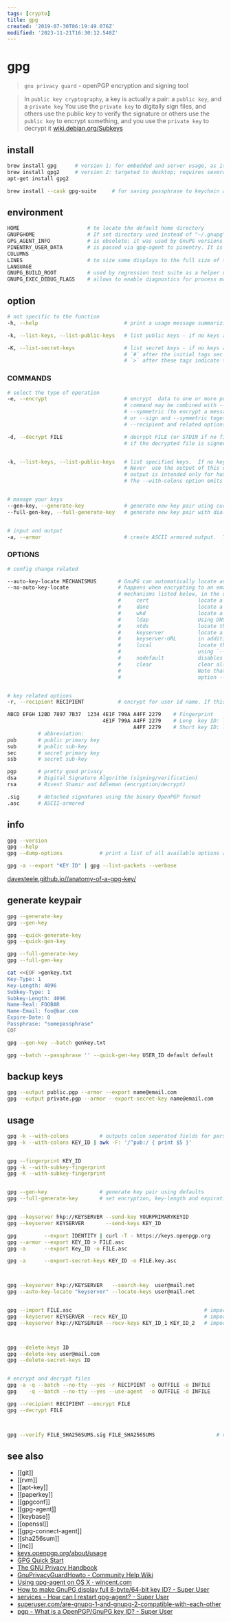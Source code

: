 ```yaml
---
tags: [crypto]
title: gpg
created: '2019-07-30T06:19:49.076Z'
modified: '2023-11-21T16:30:12.548Z'
---
```


# gpg

> `gnu privacy guard` - openPGP encryption and signing tool

> In `public key cryptography`, a key is actually a pair: a `public key`, and a `private key`
> You use the `private key` to digitally sign files, and others use the public key to verify the signature
> or others use the `public key` to encrypt something, and you use the `private key` to decrypt it
[wiki.debian.org/Subkeys](https://wiki.debian.org/Subkeys)

## install

```sh
brew install gpg      # version 1: for embedded and server usage, as it brings less dependencies and smaller binaries
brew install gpg2     # version 2: targeted to desktop; requires several other modules to be installed
apt-get install gpg2

brew install --cask gpg-suite     # for saving passphrase to keychain and avoiding prompt
```

## environment

```sh
HOME                      # to locate the default home directory
GNUPGHOME                 # If set directory used instead of "~/.gnupg"
GPG_AGENT_INFO            # is obsolete; it was used by GnuPG versions before 2.1
PINENTRY_USER_DATA        # is passed via gpg-agent to pinentry. It is useful to convey extra information to a custom pinentry
COLUMNS
LINES                     # to size some displays to the full size of the screen
LANGUAGE
GNUPG_BUILD_ROOT          # used by regression test suite as a helper under operating systems without proper support
GNUPG_EXEC_DEBUG_FLAGS    # allows to enable diagnostics for process management. Bit 0 enables general diagnostics
```

## option

```sh
# not specific to the function
-h, --help                            # print a usage message summarizing the most useful command-line options

-k, --list-keys, --list-public-keys   # list public keys - if no keys are specified, all keys from configured public keyrings are listed

-K, --list-secret-keys                # list secret keys - if no keys are specified, all known secret keys are listed
                                      # `#` after the initial tags sec or ssb means that the secret key or subkey is currently not usable
                                      # `>` after these tags indicate that the key is stored on a smartcard
```

### COMMANDS

```sh
# select the type of operation
-e, --encrypt                         # encrypt  data to one or more public keys
                                      # command may be combined with --sign (to sign and encrypt a message), 
                                      # --symmetric (to encrypt a message that can be decrypted using a secret key or a passphrase), 
                                      # or --sign and --symmetric together (for a signed message that can be decrypted using a secret key or a passphrase).  
                                      # --recipient and related options specify which public keys to use for encryption

-d, --decrypt FILE                    # decrypt FILE (or STDIN if no file is specified) and write to STDOUT (or --output FILE)
                                      # if the decrypted file is signed, the signature is also verified. This command differs from the default operation, as it never writes to the filename which is included in the file and it rejects files that don't begin with an encrypted message


-k, --list-keys, --list-public-keys   # list specified keys.  If no keys are specified, then all keys from the configured public keyrings are listed
                                      # Never  use the output of this command in scripts or other programs.  
                                      # output is intended only for humans and its format is likely to change.  
                                      # The --with-colons option emits the output in a stable, machine-parseable format, which is intended for use by scripts and other programs


# manage your keys
--gen-key, --generate-key             # generate new key pair using current default parameters and create a revocation-certificate in `~/.gnupg/openpgp-revocs.d`
--full-gen-key, --full-generate-key   # generate new key pair with dialogs for all options - extended version of --generate-key


# input and output
-a, --armor                           # create ASCII armored output.  The default is to create the binary OpenPGP format
````

### OPTIONS

```sh
# config change related

--auto-key-locate MECHANISMUS       # GnuPG can automatically locate and retrieve keys as needed using this option.  
--no-auto-key-locate                # happens when encrypting to an email address, and there is no matchin email-key on the local keyring
                                    # mechanisms listed below, in the order they are to be tried. defaults: "local,wkd"
                                    #     cert                locate a key using DNS CERT, as specified in RFC-4398
                                    #     dane                locate a key using DANE, as specified in draft-ietf-dane-openpgpkey-05.txt
                                    #     wkd                 locate a key using the Web Key Directory protocol
                                    #     ldap                Using DNS Service Discovery, check the domain in question for any LDAP keyservers to use
                                    #     ntds                locate the key using the Active Directory (Windows only)
                                    #     keyserver           locate a key using a keyserver.
                                    #     keyserver-URL       in addition, a keyserver URL as used in the dirmngr configuration may be used here to query that particular keyserver
                                    #     local               locate the key using the local keyrings: allows the user to select the order in which local key lookup is done
                                    #                         using `--auto-key-locate local' is identical to --no-auto-key-locate
                                    #     nodefault           disables the standard local key lookup, done before any of the mechanisms defined by the --auto-key-locate are tried
                                    #     clear               clear all defined mechanisms - useful to override mechanisms given in a config file.
                                    #                         Note that a nodefault in mechanisms will also be cleared unless it is given after the clear
                                    #                         option --no-auto-key-locate or the mechanism "clear" resets the list.


# key related options
-r, --recipient RECIPIENT           # encrypt for user id name. If this option or --hidden-recipient is not specified, GnuPG asks  for  the  user-id  unless  --default-recipient is given
```

```sh
ABCD EFGH 12BD 7897 7B37  1234 4E1F 799A A4FF 2279    # Fingerprint 
                               4E1F 799A A4FF 2279    # Long  key ID: lowest 64 bits
                                         A4FF 2279    # Short key ID: lowest 32 bits
          # abbreviation:
pub       # public primary key
sub       # public sub-key
sec       # secret primary key
ssb       # secret sub-key

pgp       # pretty good privacy
dsa       # Digital Signature Algorithm (signing/verification)
rsa       # Rivest Shamir and Adleman (encryption/decrypt)

.sig      # detached signatures using the binary OpenPGP format
.asc      # ASCII-armored
```

## info

```sh
gpg --version
gpg --help
gpg --dump-options            # print a list of all available options and commands
```

```sh
gpg -a --export "KEY ID" | gpg --list-packets --verbose
```

[davesteele.github.io//anatomy-of-a-gpg-key/](https://davesteele.github.io/gpg/2014/09/20/anatomy-of-a-gpg-key/)

## generate keypair

```sh
gpg --generate-key
gpg --gen-key

gpg --quick-generate-key
gpg --quick-gen-key

gpg --full-generate-key
gpg --full-gen-key

cat <<EOF >genkey.txt
Key-Type: 1
Key-Length: 4096
Subkey-Type: 1
Subkey-Length: 4096
Name-Real: FOOBAR
Name-Email: foo@bar.com
Expire-Date: 0
Passphrase: "somepassphrase"
EOF

gpg --gen-key --batch genkey.txt

gpg --batch --passphrase '' --quick-gen-key USER_ID default default
```

## backup keys

```sh
gpg --output public.pgp --armor --export name@email.com
gpg --output private.pgp --armor --export-secret-key name@email.com
```

## usage

```sh
gpg -k --with-colons          # outputs colon seperated fields for parsing with `awk`
gpg -k --with-colons KEY_ID | awk -F: '/^pub:/ { print $5 }'


gpg --fingerprint KEY_ID
gpg -k --with-subkey-fingerprint
gpg -K --with-subkey-fingerprint


gpg --gen-key                 # generate key pair using defaults
gpg --full-generate-key       # set encryption, key-length and expiration date !


gpg --keyserver hkp://KEYSERVER --send-key YOURPRIMARYKEYID               # upload pubkey
gpg --keyserver KEYSERVER       --send-keys KEY_ID                    

gpg         --export IDENTITY | curl -T - https://keys.openpgp.org        # export public key in binary-format to key-server
gpg --armor --export KEY_ID > FILE.asc                                    # export public key in ASCII-Format
gpg -a      --export Key_ID -o FILE.asc                                   # export public key in ASCII-Format using --output

gpg -a      --export-secret-keys KEY_ID -o FILE.key.asc                   # export private key in ASCII-FORMAT to FILE



gpg --keyserver hkp://KEYSERVER   --search-key  user@mail.net
gpg --auto-key-locate "keyserver" --locate-keys user@mail.net


gpg --import FILE.asc                                           # import from file
gpg --keyserver KEYSERVER --recv KEY_ID                         # import public key by ID
gpg --keyserver hkp://KEYSERVER --recv-keys KEY_ID_1 KEY_ID_2   # import mutliple; example from `rvm` installation



gpg --delete-keys ID
gpg --delete-key user@mail.com
gpg --delete-secret-keys ID


# encrypt and decrypt files
gpg -a -q --batch --no-tty --yes -r RECIPIENT -o OUTFILE -e INFILE
gpg    -q --batch --no-tty --yes --use-agent  -o OUTFILE -d INFILE

gpg --recipient RECIPIENT --encrypt FILE
gpg --decrypt FILE



gpg --verify FILE_SHA256SUMS.sig FILE_SHA256SUMS                    # verify file signature
```

## see also

- [[git]]
- [[rvm]]
- [[apt-key]]
- [[paperkey]]
- [[gpgconf]]
- [[gpg-agent]]
- [[keybase]]
- [[openssl]]
- [[gpg-connect-agent]]
- [[sha256sum]]
- [[nc]]
- [keys.openpgp.org/about/usage](https://keys.openpgp.org/about/usage)
- [GPG Quick Start](https://www.madboa.com/geek/gpg-quickstart/)
- [The GNU Privacy Handbook](https://www.gnupg.org/gph/en/manual.html)
- [GnuPrivacyGuardHowto - Community Help Wiki](https://help.ubuntu.com/community/GnuPrivacyGuardHowto)
- [Using gpg-agent on OS X · wincent.com](https://wincent.com/wiki/Using_gpg-agent_on_OS_X)
- [How to make GnuPG display full 8-byte/64-bit key ID? - Super User](https://superuser.com/a/619153/341187)
- [services - How can I restart gpg-agent? - Super User](https://superuser.com/a/1183544/341187)
- [superuser.com/are-gnupg-1-and-gnupg-2-compatible-with-each-other](https://superuser.com/a/655250)
- [pgp - What is a OpenPGP/GnuPG key ID? - Super User](https://superuser.com/a/769488/341187)
